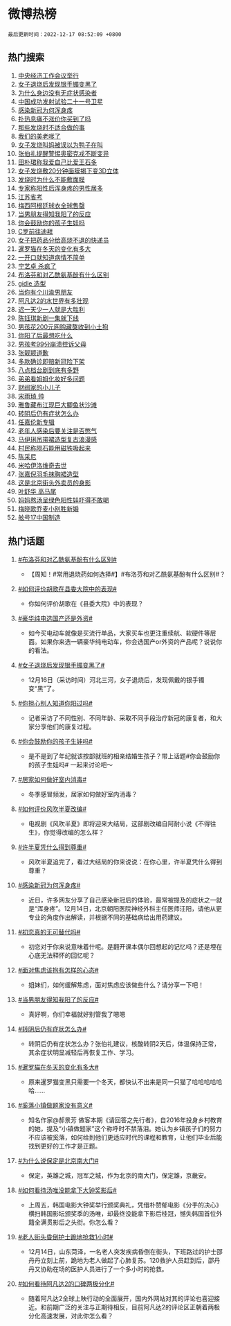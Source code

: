 # 微博热榜

`最后更新时间：2022-12-17 08:52:09 +0800`

## 热门搜索

1. [中央经济工作会议举行](https://m.weibo.cn/search?containerid=100103type%3D1%26t%3D10%26q%3D%23%E4%B8%AD%E5%A4%AE%E7%BB%8F%E6%B5%8E%E5%B7%A5%E4%BD%9C%E4%BC%9A%E8%AE%AE%E4%B8%BE%E8%A1%8C%23&stream_entry_id=51&isnewpage=1&extparam=seat%3D1%26pos%3D0%26c_type%3D51%26cate%3D10103%26dgr%3D0%26filter_type%3Drealtimehot%26display_time%3D1671238327%26pre_seqid%3D1671238327736027611207&luicode=10000011&lfid=106003type%253D25%2526t%253D3%2526disable_hot%253D1%2526filter_type%253Drealtimehot)
1. [女子退烧后发现银手镯变黑了](https://m.weibo.cn/search?containerid=100103type%3D1%26t%3D10%26q%3D%23%E5%A5%B3%E5%AD%90%E9%80%80%E7%83%A7%E5%90%8E%E5%8F%91%E7%8E%B0%E9%93%B6%E6%89%8B%E9%95%AF%E5%8F%98%E9%BB%91%E4%BA%86%23&stream_entry_id=31&isnewpage=1&extparam=seat%3D1%26filter_type%3Drealtimehot%26c_type%3D31%26band_rank%3D1%26cate%3D5001%26dgr%3D0%26lcate%3D5001%26pos%3D0%26realpos%3D1%26q%3D%2523%25E5%25A5%25B3%25E5%25AD%2590%25E9%2580%2580%25E7%2583%25A7%25E5%2590%258E%25E5%258F%2591%25E7%258E%25B0%25E9%2593%25B6%25E6%2589%258B%25E9%2595%25AF%25E5%258F%2598%25E9%25BB%2591%25E4%25BA%2586%2523%26flag%3D2%26display_time%3D1671238327%26pre_seqid%3D1671238327736027611207&luicode=10000011&lfid=106003type%253D25%2526t%253D3%2526disable_hot%253D1%2526filter_type%253Drealtimehot)
1. [为什么身边没有无症状感染者](https://m.weibo.cn/search?containerid=100103type%3D1%26t%3D10%26q%3D%23%E4%B8%BA%E4%BB%80%E4%B9%88%E8%BA%AB%E8%BE%B9%E6%B2%A1%E6%9C%89%E6%97%A0%E7%97%87%E7%8A%B6%E6%84%9F%E6%9F%93%E8%80%85%23&stream_entry_id=31&isnewpage=1&extparam=seat%3D1%26filter_type%3Drealtimehot%26c_type%3D31%26band_rank%3D2%26cate%3D5001%26dgr%3D0%26lcate%3D5001%26pos%3D1%26realpos%3D2%26q%3D%2523%25E4%25B8%25BA%25E4%25BB%2580%25E4%25B9%2588%25E8%25BA%25AB%25E8%25BE%25B9%25E6%25B2%25A1%25E6%259C%2589%25E6%2597%25A0%25E7%2597%2587%25E7%258A%25B6%25E6%2584%259F%25E6%259F%2593%25E8%2580%2585%2523%26flag%3D1%26display_time%3D1671238327%26pre_seqid%3D1671238327736027611207&luicode=10000011&lfid=106003type%253D25%2526t%253D3%2526disable_hot%253D1%2526filter_type%253Drealtimehot)
1. [中国成功发射试验二十一号卫星](https://m.weibo.cn/search?containerid=100103type%3D1%26t%3D10%26q%3D%23%E4%B8%AD%E5%9B%BD%E6%88%90%E5%8A%9F%E5%8F%91%E5%B0%84%E8%AF%95%E9%AA%8C%E4%BA%8C%E5%8D%81%E4%B8%80%E5%8F%B7%E5%8D%AB%E6%98%9F%23&stream_entry_id=31&isnewpage=1&extparam=seat%3D1%26filter_type%3Drealtimehot%26c_type%3D31%26band_rank%3D3%26cate%3D5001%26dgr%3D0%26lcate%3D5001%26pos%3D2%26realpos%3D3%26q%3D%2523%25E4%25B8%25AD%25E5%259B%25BD%25E6%2588%2590%25E5%258A%259F%25E5%258F%2591%25E5%25B0%2584%25E8%25AF%2595%25E9%25AA%258C%25E4%25BA%258C%25E5%258D%2581%25E4%25B8%2580%25E5%258F%25B7%25E5%258D%25AB%25E6%2598%259F%2523%26flag%3D0%26display_time%3D1671238327%26pre_seqid%3D1671238327736027611207&luicode=10000011&lfid=106003type%253D25%2526t%253D3%2526disable_hot%253D1%2526filter_type%253Drealtimehot)
1. [感染新冠为何浑身疼](https://m.weibo.cn/search?containerid=100103type%3D1%26t%3D10%26q%3D%23%E6%84%9F%E6%9F%93%E6%96%B0%E5%86%A0%E4%B8%BA%E4%BD%95%E6%B5%91%E8%BA%AB%E7%96%BC%23&stream_entry_id=31&isnewpage=1&extparam=seat%3D1%26filter_type%3Drealtimehot%26c_type%3D31%26band_rank%3D4%26cate%3D5001%26dgr%3D0%26lcate%3D5001%26pos%3D3%26realpos%3D4%26q%3D%2523%25E6%2584%259F%25E6%259F%2593%25E6%2596%25B0%25E5%2586%25A0%25E4%25B8%25BA%25E4%25BD%2595%25E6%25B5%2591%25E8%25BA%25AB%25E7%2596%25BC%2523%26flag%3D1%26display_time%3D1671238327%26pre_seqid%3D1671238327736027611207&luicode=10000011&lfid=106003type%253D25%2526t%253D3%2526disable_hot%253D1%2526filter_type%253Drealtimehot)
1. [扑热息痛不涨价你买到了吗](https://m.weibo.cn/search?containerid=100103type%3D1%26t%3D10%26q%3D%23%E6%89%91%E7%83%AD%E6%81%AF%E7%97%9B%E4%B8%8D%E6%B6%A8%E4%BB%B7%E4%BD%A0%E4%B9%B0%E5%88%B0%E4%BA%86%E5%90%97%23&stream_entry_id=31&isnewpage=1&extparam=seat%3D1%26filter_type%3Drealtimehot%26c_type%3D31%26band_rank%3D5%26cate%3D5001%26dgr%3D0%26lcate%3D5001%26pos%3D4%26realpos%3D5%26q%3D%2523%25E6%2589%2591%25E7%2583%25AD%25E6%2581%25AF%25E7%2597%259B%25E4%25B8%258D%25E6%25B6%25A8%25E4%25BB%25B7%25E4%25BD%25A0%25E4%25B9%25B0%25E5%2588%25B0%25E4%25BA%2586%25E5%2590%2597%2523%26flag%3D1%26display_time%3D1671238327%26pre_seqid%3D1671238327736027611207&luicode=10000011&lfid=106003type%253D25%2526t%253D3%2526disable_hot%253D1%2526filter_type%253Drealtimehot)
1. [那些发烧时不适合做的事](https://m.weibo.cn/search?containerid=100103type%3D1%26t%3D10%26q%3D%23%E9%82%A3%E4%BA%9B%E5%8F%91%E7%83%A7%E6%97%B6%E4%B8%8D%E9%80%82%E5%90%88%E5%81%9A%E7%9A%84%E4%BA%8B%23&stream_entry_id=31&isnewpage=1&extparam=seat%3D1%26filter_type%3Drealtimehot%26c_type%3D31%26band_rank%3D6%26cate%3D5001%26dgr%3D0%26lcate%3D5001%26pos%3D5%26realpos%3D6%26q%3D%2523%25E9%2582%25A3%25E4%25BA%259B%25E5%258F%2591%25E7%2583%25A7%25E6%2597%25B6%25E4%25B8%258D%25E9%2580%2582%25E5%2590%2588%25E5%2581%259A%25E7%259A%2584%25E4%25BA%258B%2523%26flag%3D0%26display_time%3D1671238327%26pre_seqid%3D1671238327736027611207&luicode=10000011&lfid=106003type%253D25%2526t%253D3%2526disable_hot%253D1%2526filter_type%253Drealtimehot)
1. [我们的美老嗲了](https://m.weibo.cn/search?containerid=100103type%3D1%26t%3D10%26q%3D%23%E6%88%91%E4%BB%AC%E7%9A%84%E7%BE%8E%E8%80%81%E5%97%B2%E4%BA%86%23&stream_entry_id=31&isnewpage=1&extparam=seat%3D1%26filter_type%3Drealtimehot%26c_type%3D31%26band_rank%3D7%26cate%3D5001%26dgr%3D0%26lcate%3D5001%26pos%3D6%26topic_ad%3D1%26q%3D%2523%25E6%2588%2591%25E4%25BB%25AC%25E7%259A%2584%25E7%25BE%258E%25E8%2580%2581%25E5%2597%25B2%25E4%25BA%2586%2523%26adid%3D175261%26display_time%3D1671238327%26pre_seqid%3D1671238327736027611207&luicode=10000011&lfid=106003type%253D25%2526t%253D3%2526disable_hot%253D1%2526filter_type%253Drealtimehot)
1. [女子发烧叫妈被误以为鸭子在叫](https://m.weibo.cn/search?containerid=100103type%3D1%26t%3D10%26q%3D%23%E5%A5%B3%E5%AD%90%E5%8F%91%E7%83%A7%E5%8F%AB%E5%A6%88%E8%A2%AB%E8%AF%AF%E4%BB%A5%E4%B8%BA%E9%B8%AD%E5%AD%90%E5%9C%A8%E5%8F%AB%23&stream_entry_id=31&isnewpage=1&extparam=seat%3D1%26filter_type%3Drealtimehot%26c_type%3D31%26band_rank%3D7%26cate%3D5001%26dgr%3D0%26lcate%3D5001%26pos%3D7%26realpos%3D7%26q%3D%2523%25E5%25A5%25B3%25E5%25AD%2590%25E5%258F%2591%25E7%2583%25A7%25E5%258F%25AB%25E5%25A6%2588%25E8%25A2%25AB%25E8%25AF%25AF%25E4%25BB%25A5%25E4%25B8%25BA%25E9%25B8%25AD%25E5%25AD%2590%25E5%259C%25A8%25E5%258F%25AB%2523%26flag%3D0%26display_time%3D1671238327%26pre_seqid%3D1671238327736027611207&luicode=10000011&lfid=106003type%253D25%2526t%253D3%2526disable_hot%253D1%2526filter_type%253Drealtimehot)
1. [张伯礼提醒警惕奥密克戎不断变异](https://m.weibo.cn/search?containerid=100103type%3D1%26t%3D10%26q%3D%23%E5%BC%A0%E4%BC%AF%E7%A4%BC%E6%8F%90%E9%86%92%E8%AD%A6%E6%83%95%E5%A5%A5%E5%AF%86%E5%85%8B%E6%88%8E%E4%B8%8D%E6%96%AD%E5%8F%98%E5%BC%82%23&stream_entry_id=31&isnewpage=1&extparam=seat%3D1%26filter_type%3Drealtimehot%26c_type%3D31%26band_rank%3D8%26cate%3D5001%26dgr%3D0%26lcate%3D5001%26pos%3D8%26realpos%3D8%26q%3D%2523%25E5%25BC%25A0%25E4%25BC%25AF%25E7%25A4%25BC%25E6%258F%2590%25E9%2586%2592%25E8%25AD%25A6%25E6%2583%2595%25E5%25A5%25A5%25E5%25AF%2586%25E5%2585%258B%25E6%2588%258E%25E4%25B8%258D%25E6%2596%25AD%25E5%258F%2598%25E5%25BC%2582%2523%26flag%3D0%26display_time%3D1671238327%26pre_seqid%3D1671238327736027611207&luicode=10000011&lfid=106003type%253D25%2526t%253D3%2526disable_hot%253D1%2526filter_type%253Drealtimehot)
1. [田朴珺称我爱自己比爱王石多](https://m.weibo.cn/search?containerid=100103type%3D1%26t%3D10%26q%3D%23%E7%94%B0%E6%9C%B4%E7%8F%BA%E7%A7%B0%E6%88%91%E7%88%B1%E8%87%AA%E5%B7%B1%E6%AF%94%E7%88%B1%E7%8E%8B%E7%9F%B3%E5%A4%9A%23&stream_entry_id=31&isnewpage=1&extparam=seat%3D1%26filter_type%3Drealtimehot%26c_type%3D31%26band_rank%3D9%26cate%3D5001%26dgr%3D0%26lcate%3D5001%26pos%3D9%26realpos%3D9%26q%3D%2523%25E7%2594%25B0%25E6%259C%25B4%25E7%258F%25BA%25E7%25A7%25B0%25E6%2588%2591%25E7%2588%25B1%25E8%2587%25AA%25E5%25B7%25B1%25E6%25AF%2594%25E7%2588%25B1%25E7%258E%258B%25E7%259F%25B3%25E5%25A4%259A%2523%26flag%3D1%26display_time%3D1671238327%26pre_seqid%3D1671238327736027611207&luicode=10000011&lfid=106003type%253D25%2526t%253D3%2526disable_hot%253D1%2526filter_type%253Drealtimehot)
1. [女子发烧敷20分钟面膜揭下变3D立体](https://m.weibo.cn/search?containerid=100103type%3D1%26t%3D10%26q%3D%23%E5%A5%B3%E5%AD%90%E5%8F%91%E7%83%A7%E6%95%B720%E5%88%86%E9%92%9F%E9%9D%A2%E8%86%9C%E6%8F%AD%E4%B8%8B%E5%8F%983D%E7%AB%8B%E4%BD%93%23&stream_entry_id=31&isnewpage=1&extparam=seat%3D1%26filter_type%3Drealtimehot%26c_type%3D31%26band_rank%3D10%26cate%3D5001%26dgr%3D0%26lcate%3D5001%26pos%3D10%26realpos%3D10%26q%3D%2523%25E5%25A5%25B3%25E5%25AD%2590%25E5%258F%2591%25E7%2583%25A7%25E6%2595%25B720%25E5%2588%2586%25E9%2592%259F%25E9%259D%25A2%25E8%2586%259C%25E6%258F%25AD%25E4%25B8%258B%25E5%258F%25983D%25E7%25AB%258B%25E4%25BD%2593%2523%26flag%3D2%26display_time%3D1671238327%26pre_seqid%3D1671238327736027611207&luicode=10000011&lfid=106003type%253D25%2526t%253D3%2526disable_hot%253D1%2526filter_type%253Drealtimehot)
1. [发烧时为什么不能敷面膜](https://m.weibo.cn/search?containerid=100103type%3D1%26t%3D10%26q%3D%23%E5%8F%91%E7%83%A7%E6%97%B6%E4%B8%BA%E4%BB%80%E4%B9%88%E4%B8%8D%E8%83%BD%E6%95%B7%E9%9D%A2%E8%86%9C%23&stream_entry_id=31&isnewpage=1&extparam=seat%3D1%26filter_type%3Drealtimehot%26c_type%3D31%26band_rank%3D11%26cate%3D5001%26dgr%3D0%26lcate%3D5001%26pos%3D11%26realpos%3D11%26q%3D%2523%25E5%258F%2591%25E7%2583%25A7%25E6%2597%25B6%25E4%25B8%25BA%25E4%25BB%2580%25E4%25B9%2588%25E4%25B8%258D%25E8%2583%25BD%25E6%2595%25B7%25E9%259D%25A2%25E8%2586%259C%2523%26flag%3D1%26display_time%3D1671238327%26pre_seqid%3D1671238327736027611207&luicode=10000011&lfid=106003type%253D25%2526t%253D3%2526disable_hot%253D1%2526filter_type%253Drealtimehot)
1. [专家称阳性后浑身疼的男性居多](https://m.weibo.cn/search?containerid=100103type%3D1%26t%3D10%26q%3D%23%E4%B8%93%E5%AE%B6%E7%A7%B0%E9%98%B3%E6%80%A7%E5%90%8E%E6%B5%91%E8%BA%AB%E7%96%BC%E7%9A%84%E7%94%B7%E6%80%A7%E5%B1%85%E5%A4%9A%23&stream_entry_id=31&isnewpage=1&extparam=seat%3D1%26filter_type%3Drealtimehot%26c_type%3D31%26band_rank%3D12%26cate%3D5001%26dgr%3D0%26lcate%3D5001%26pos%3D12%26realpos%3D12%26q%3D%2523%25E4%25B8%2593%25E5%25AE%25B6%25E7%25A7%25B0%25E9%2598%25B3%25E6%2580%25A7%25E5%2590%258E%25E6%25B5%2591%25E8%25BA%25AB%25E7%2596%25BC%25E7%259A%2584%25E7%2594%25B7%25E6%2580%25A7%25E5%25B1%2585%25E5%25A4%259A%2523%26flag%3D0%26display_time%3D1671238327%26pre_seqid%3D1671238327736027611207&luicode=10000011&lfid=106003type%253D25%2526t%253D3%2526disable_hot%253D1%2526filter_type%253Drealtimehot)
1. [江苏省考](https://m.weibo.cn/search?containerid=100103type%3D1%26t%3D10%26q%3D%E6%B1%9F%E8%8B%8F%E7%9C%81%E8%80%83&stream_entry_id=31&isnewpage=1&extparam=seat%3D1%26filter_type%3Drealtimehot%26c_type%3D31%26band_rank%3D13%26cate%3D5001%26dgr%3D0%26lcate%3D5001%26pos%3D13%26realpos%3D13%26q%3D%25E6%25B1%259F%25E8%258B%258F%25E7%259C%2581%25E8%2580%2583%26flag%3D1%26display_time%3D1671238327%26pre_seqid%3D1671238327736027611207&luicode=10000011&lfid=106003type%253D25%2526t%253D3%2526disable_hot%253D1%2526filter_type%253Drealtimehot)
1. [梅西阿根廷球衣全球售罄](https://m.weibo.cn/search?containerid=100103type%3D1%26t%3D10%26q%3D%23%E6%A2%85%E8%A5%BF%E9%98%BF%E6%A0%B9%E5%BB%B7%E7%90%83%E8%A1%A3%E5%85%A8%E7%90%83%E5%94%AE%E7%BD%84%23&stream_entry_id=31&isnewpage=1&extparam=seat%3D1%26filter_type%3Drealtimehot%26c_type%3D31%26band_rank%3D14%26cate%3D5001%26dgr%3D0%26lcate%3D5001%26pos%3D14%26realpos%3D14%26q%3D%2523%25E6%25A2%2585%25E8%25A5%25BF%25E9%2598%25BF%25E6%25A0%25B9%25E5%25BB%25B7%25E7%2590%2583%25E8%25A1%25A3%25E5%2585%25A8%25E7%2590%2583%25E5%2594%25AE%25E7%25BD%2584%2523%26flag%3D0%26display_time%3D1671238327%26pre_seqid%3D1671238327736027611207&luicode=10000011&lfid=106003type%253D25%2526t%253D3%2526disable_hot%253D1%2526filter_type%253Drealtimehot)
1. [当男朋友得知我阳了的反应](https://m.weibo.cn/search?containerid=100103type%3D1%26t%3D10%26q%3D%23%E5%BD%93%E7%94%B7%E6%9C%8B%E5%8F%8B%E5%BE%97%E7%9F%A5%E6%88%91%E9%98%B3%E4%BA%86%E7%9A%84%E5%8F%8D%E5%BA%94%23&stream_entry_id=31&isnewpage=1&extparam=seat%3D1%26filter_type%3Drealtimehot%26c_type%3D31%26band_rank%3D15%26cate%3D5001%26dgr%3D0%26lcate%3D5001%26pos%3D15%26realpos%3D15%26q%3D%2523%25E5%25BD%2593%25E7%2594%25B7%25E6%259C%258B%25E5%258F%258B%25E5%25BE%2597%25E7%259F%25A5%25E6%2588%2591%25E9%2598%25B3%25E4%25BA%2586%25E7%259A%2584%25E5%258F%258D%25E5%25BA%2594%2523%26flag%3D0%26display_time%3D1671238327%26pre_seqid%3D1671238327736027611207&luicode=10000011&lfid=106003type%253D25%2526t%253D3%2526disable_hot%253D1%2526filter_type%253Drealtimehot)
1. [你会鼓励你的孩子生娃吗](https://m.weibo.cn/search?containerid=100103type%3D1%26t%3D10%26q%3D%23%E4%BD%A0%E4%BC%9A%E9%BC%93%E5%8A%B1%E4%BD%A0%E7%9A%84%E5%AD%A9%E5%AD%90%E7%94%9F%E5%A8%83%E5%90%97%23&stream_entry_id=31&isnewpage=1&extparam=seat%3D1%26filter_type%3Drealtimehot%26c_type%3D31%26band_rank%3D16%26cate%3D5001%26dgr%3D0%26lcate%3D5001%26pos%3D16%26realpos%3D16%26q%3D%2523%25E4%25BD%25A0%25E4%25BC%259A%25E9%25BC%2593%25E5%258A%25B1%25E4%25BD%25A0%25E7%259A%2584%25E5%25AD%25A9%25E5%25AD%2590%25E7%2594%259F%25E5%25A8%2583%25E5%2590%2597%2523%26flag%3D0%26display_time%3D1671238327%26pre_seqid%3D1671238327736027611207&luicode=10000011&lfid=106003type%253D25%2526t%253D3%2526disable_hot%253D1%2526filter_type%253Drealtimehot)
1. [C罗前往迪拜](https://m.weibo.cn/search?containerid=100103type%3D1%26t%3D10%26q%3D%23C%E7%BD%97%E5%89%8D%E5%BE%80%E8%BF%AA%E6%8B%9C%23&stream_entry_id=31&isnewpage=1&extparam=seat%3D1%26filter_type%3Drealtimehot%26c_type%3D31%26band_rank%3D17%26cate%3D5001%26dgr%3D0%26lcate%3D5001%26pos%3D17%26realpos%3D17%26q%3D%2523C%25E7%25BD%2597%25E5%2589%258D%25E5%25BE%2580%25E8%25BF%25AA%25E6%258B%259C%2523%26flag%3D0%26display_time%3D1671238327%26pre_seqid%3D1671238327736027611207&luicode=10000011&lfid=106003type%253D25%2526t%253D3%2526disable_hot%253D1%2526filter_type%253Drealtimehot)
1. [女子把药品分给高烧不退的快递员](https://m.weibo.cn/search?containerid=100103type%3D1%26t%3D10%26q%3D%23%E5%A5%B3%E5%AD%90%E6%8A%8A%E8%8D%AF%E5%93%81%E5%88%86%E7%BB%99%E9%AB%98%E7%83%A7%E4%B8%8D%E9%80%80%E7%9A%84%E5%BF%AB%E9%80%92%E5%91%98%23&stream_entry_id=31&isnewpage=1&extparam=seat%3D1%26filter_type%3Drealtimehot%26c_type%3D31%26band_rank%3D18%26cate%3D5001%26dgr%3D0%26lcate%3D5001%26pos%3D18%26realpos%3D18%26q%3D%2523%25E5%25A5%25B3%25E5%25AD%2590%25E6%258A%258A%25E8%258D%25AF%25E5%2593%2581%25E5%2588%2586%25E7%25BB%2599%25E9%25AB%2598%25E7%2583%25A7%25E4%25B8%258D%25E9%2580%2580%25E7%259A%2584%25E5%25BF%25AB%25E9%2580%2592%25E5%2591%2598%2523%26flag%3D1%26display_time%3D1671238327%26pre_seqid%3D1671238327736027611207&luicode=10000011&lfid=106003type%253D25%2526t%253D3%2526disable_hot%253D1%2526filter_type%253Drealtimehot)
1. [暹罗猫在冬天的变化有多大](https://m.weibo.cn/search?containerid=100103type%3D1%26t%3D10%26q%3D%23%E6%9A%B9%E7%BD%97%E7%8C%AB%E5%9C%A8%E5%86%AC%E5%A4%A9%E7%9A%84%E5%8F%98%E5%8C%96%E6%9C%89%E5%A4%9A%E5%A4%A7%23&stream_entry_id=31&isnewpage=1&extparam=seat%3D1%26filter_type%3Drealtimehot%26c_type%3D31%26band_rank%3D19%26cate%3D5001%26dgr%3D0%26lcate%3D5001%26pos%3D19%26realpos%3D19%26q%3D%2523%25E6%259A%25B9%25E7%25BD%2597%25E7%258C%25AB%25E5%259C%25A8%25E5%2586%25AC%25E5%25A4%25A9%25E7%259A%2584%25E5%258F%2598%25E5%258C%2596%25E6%259C%2589%25E5%25A4%259A%25E5%25A4%25A7%2523%26flag%3D1%26display_time%3D1671238327%26pre_seqid%3D1671238327736027611207&luicode=10000011&lfid=106003type%253D25%2526t%253D3%2526disable_hot%253D1%2526filter_type%253Drealtimehot)
1. [一开口就知道病情不简单](https://m.weibo.cn/search?containerid=100103type%3D1%26t%3D10%26q%3D%23%E4%B8%80%E5%BC%80%E5%8F%A3%E5%B0%B1%E7%9F%A5%E9%81%93%E7%97%85%E6%83%85%E4%B8%8D%E7%AE%80%E5%8D%95%23&stream_entry_id=31&isnewpage=1&extparam=seat%3D1%26filter_type%3Drealtimehot%26c_type%3D31%26band_rank%3D20%26cate%3D5001%26dgr%3D0%26lcate%3D5001%26pos%3D20%26realpos%3D20%26q%3D%2523%25E4%25B8%2580%25E5%25BC%2580%25E5%258F%25A3%25E5%25B0%25B1%25E7%259F%25A5%25E9%2581%2593%25E7%2597%2585%25E6%2583%2585%25E4%25B8%258D%25E7%25AE%2580%25E5%258D%2595%2523%26flag%3D1%26display_time%3D1671238327%26pre_seqid%3D1671238327736027611207&luicode=10000011&lfid=106003type%253D25%2526t%253D3%2526disable_hot%253D1%2526filter_type%253Drealtimehot)
1. [宁艺卓 杀疯了](https://m.weibo.cn/search?containerid=100103type%3D1%26t%3D10%26q%3D%E5%AE%81%E8%89%BA%E5%8D%93+%E6%9D%80%E7%96%AF%E4%BA%86&stream_entry_id=31&isnewpage=1&extparam=seat%3D1%26filter_type%3Drealtimehot%26c_type%3D31%26band_rank%3D21%26cate%3D5001%26dgr%3D0%26lcate%3D5001%26pos%3D21%26realpos%3D21%26q%3D%25E5%25AE%2581%25E8%2589%25BA%25E5%258D%2593%2520%25E6%259D%2580%25E7%2596%25AF%25E4%25BA%2586%26flag%3D0%26display_time%3D1671238327%26pre_seqid%3D1671238327736027611207&luicode=10000011&lfid=106003type%253D25%2526t%253D3%2526disable_hot%253D1%2526filter_type%253Drealtimehot)
1. [布洛芬和对乙酰氨基酚有什么区别](https://m.weibo.cn/search?containerid=100103type%3D1%26t%3D10%26q%3D%23%E5%B8%83%E6%B4%9B%E8%8A%AC%E5%92%8C%E5%AF%B9%E4%B9%99%E9%85%B0%E6%B0%A8%E5%9F%BA%E9%85%9A%E6%9C%89%E4%BB%80%E4%B9%88%E5%8C%BA%E5%88%AB%23&stream_entry_id=31&isnewpage=1&extparam=seat%3D1%26filter_type%3Drealtimehot%26c_type%3D31%26band_rank%3D22%26cate%3D5001%26dgr%3D0%26lcate%3D5001%26pos%3D22%26realpos%3D22%26q%3D%2523%25E5%25B8%2583%25E6%25B4%259B%25E8%258A%25AC%25E5%2592%258C%25E5%25AF%25B9%25E4%25B9%2599%25E9%2585%25B0%25E6%25B0%25A8%25E5%259F%25BA%25E9%2585%259A%25E6%259C%2589%25E4%25BB%2580%25E4%25B9%2588%25E5%258C%25BA%25E5%2588%25AB%2523%26flag%3D0%26display_time%3D1671238327%26pre_seqid%3D1671238327736027611207&luicode=10000011&lfid=106003type%253D25%2526t%253D3%2526disable_hot%253D1%2526filter_type%253Drealtimehot)
1. [gidle 造型](https://m.weibo.cn/search?containerid=100103type%3D1%26t%3D10%26q%3Dgidle+%E9%80%A0%E5%9E%8B&stream_entry_id=31&isnewpage=1&extparam=seat%3D1%26filter_type%3Drealtimehot%26c_type%3D31%26band_rank%3D23%26cate%3D5001%26dgr%3D0%26lcate%3D5001%26pos%3D23%26realpos%3D23%26q%3Dgidle%2520%25E9%2580%25A0%25E5%259E%258B%26flag%3D0%26display_time%3D1671238327%26pre_seqid%3D1671238327736027611207&luicode=10000011&lfid=106003type%253D25%2526t%253D3%2526disable_hot%253D1%2526filter_type%253Drealtimehot)
1. [当你有个川渝男朋友](https://m.weibo.cn/search?containerid=100103type%3D1%26t%3D10%26q%3D%23%E5%BD%93%E4%BD%A0%E6%9C%89%E4%B8%AA%E5%B7%9D%E6%B8%9D%E7%94%B7%E6%9C%8B%E5%8F%8B%23&stream_entry_id=31&isnewpage=1&extparam=seat%3D1%26filter_type%3Drealtimehot%26c_type%3D31%26band_rank%3D24%26cate%3D5001%26dgr%3D0%26lcate%3D5001%26pos%3D24%26realpos%3D24%26q%3D%2523%25E5%25BD%2593%25E4%25BD%25A0%25E6%259C%2589%25E4%25B8%25AA%25E5%25B7%259D%25E6%25B8%259D%25E7%2594%25B7%25E6%259C%258B%25E5%258F%258B%2523%26flag%3D1%26display_time%3D1671238327%26pre_seqid%3D1671238327736027611207&luicode=10000011&lfid=106003type%253D25%2526t%253D3%2526disable_hot%253D1%2526filter_type%253Drealtimehot)
1. [阿凡达2的水世界有多壮观](https://m.weibo.cn/search?containerid=100103type%3D1%26t%3D10%26q%3D%23%E9%98%BF%E5%87%A1%E8%BE%BE2%E7%9A%84%E6%B0%B4%E4%B8%96%E7%95%8C%E6%9C%89%E5%A4%9A%E5%A3%AE%E8%A7%82%23&stream_entry_id=31&isnewpage=1&extparam=seat%3D1%26filter_type%3Drealtimehot%26c_type%3D31%26band_rank%3D25%26cate%3D5001%26dgr%3D0%26lcate%3D5001%26pos%3D25%26realpos%3D25%26q%3D%2523%25E9%2598%25BF%25E5%2587%25A1%25E8%25BE%25BE2%25E7%259A%2584%25E6%25B0%25B4%25E4%25B8%2596%25E7%2595%258C%25E6%259C%2589%25E5%25A4%259A%25E5%25A3%25AE%25E8%25A7%2582%2523%26flag%3D0%26display_time%3D1671238327%26pre_seqid%3D1671238327736027611207&luicode=10000011&lfid=106003type%253D25%2526t%253D3%2526disable_hot%253D1%2526filter_type%253Drealtimehot)
1. [迟一天少一人就是大胜利](https://m.weibo.cn/search?containerid=100103type%3D1%26t%3D10%26q%3D%23%E8%BF%9F%E4%B8%80%E5%A4%A9%E5%B0%91%E4%B8%80%E4%BA%BA%E5%B0%B1%E6%98%AF%E5%A4%A7%E8%83%9C%E5%88%A9%23&stream_entry_id=31&isnewpage=1&extparam=seat%3D1%26filter_type%3Drealtimehot%26c_type%3D31%26band_rank%3D26%26cate%3D5001%26dgr%3D0%26lcate%3D5001%26pos%3D26%26realpos%3D26%26q%3D%2523%25E8%25BF%259F%25E4%25B8%2580%25E5%25A4%25A9%25E5%25B0%2591%25E4%25B8%2580%25E4%25BA%25BA%25E5%25B0%25B1%25E6%2598%25AF%25E5%25A4%25A7%25E8%2583%259C%25E5%2588%25A9%2523%26flag%3D0%26display_time%3D1671238327%26pre_seqid%3D1671238327736027611207&luicode=10000011&lfid=106003type%253D25%2526t%253D3%2526disable_hot%253D1%2526filter_type%253Drealtimehot)
1. [陈钰琪新剧一集就下线](https://m.weibo.cn/search?containerid=100103type%3D1%26t%3D10%26q%3D%23%E9%99%88%E9%92%B0%E7%90%AA%E6%96%B0%E5%89%A7%E4%B8%80%E9%9B%86%E5%B0%B1%E4%B8%8B%E7%BA%BF%23&stream_entry_id=31&isnewpage=1&extparam=seat%3D1%26filter_type%3Drealtimehot%26c_type%3D31%26band_rank%3D27%26cate%3D5001%26dgr%3D0%26lcate%3D5001%26pos%3D27%26realpos%3D27%26q%3D%2523%25E9%2599%2588%25E9%2592%25B0%25E7%2590%25AA%25E6%2596%25B0%25E5%2589%25A7%25E4%25B8%2580%25E9%259B%2586%25E5%25B0%25B1%25E4%25B8%258B%25E7%25BA%25BF%2523%26flag%3D0%26display_time%3D1671238327%26pre_seqid%3D1671238327736027611207&luicode=10000011&lfid=106003type%253D25%2526t%253D3%2526disable_hot%253D1%2526filter_type%253Drealtimehot)
1. [男孩花200元网购藏獒收到小土狗](https://m.weibo.cn/search?containerid=100103type%3D1%26t%3D10%26q%3D%23%E7%94%B7%E5%AD%A9%E8%8A%B1200%E5%85%83%E7%BD%91%E8%B4%AD%E8%97%8F%E7%8D%92%E6%94%B6%E5%88%B0%E5%B0%8F%E5%9C%9F%E7%8B%97%23&stream_entry_id=31&isnewpage=1&extparam=seat%3D1%26filter_type%3Drealtimehot%26c_type%3D31%26band_rank%3D28%26cate%3D5001%26dgr%3D0%26lcate%3D5001%26pos%3D28%26realpos%3D28%26q%3D%2523%25E7%2594%25B7%25E5%25AD%25A9%25E8%258A%25B1200%25E5%2585%2583%25E7%25BD%2591%25E8%25B4%25AD%25E8%2597%258F%25E7%258D%2592%25E6%2594%25B6%25E5%2588%25B0%25E5%25B0%258F%25E5%259C%259F%25E7%258B%2597%2523%26flag%3D0%26display_time%3D1671238327%26pre_seqid%3D1671238327736027611207&luicode=10000011&lfid=106003type%253D25%2526t%253D3%2526disable_hot%253D1%2526filter_type%253Drealtimehot)
1. [你阳了后最想吃什么](https://m.weibo.cn/search?containerid=100103type%3D1%26t%3D10%26q%3D%23%E4%BD%A0%E9%98%B3%E4%BA%86%E5%90%8E%E6%9C%80%E6%83%B3%E5%90%83%E4%BB%80%E4%B9%88%23&stream_entry_id=31&isnewpage=1&extparam=seat%3D1%26filter_type%3Drealtimehot%26c_type%3D31%26band_rank%3D29%26cate%3D5001%26dgr%3D0%26lcate%3D5001%26pos%3D29%26realpos%3D29%26q%3D%2523%25E4%25BD%25A0%25E9%2598%25B3%25E4%25BA%2586%25E5%2590%258E%25E6%259C%2580%25E6%2583%25B3%25E5%2590%2583%25E4%25BB%2580%25E4%25B9%2588%2523%26flag%3D1%26display_time%3D1671238327%26pre_seqid%3D1671238327736027611207&luicode=10000011&lfid=106003type%253D25%2526t%253D3%2526disable_hot%253D1%2526filter_type%253Drealtimehot)
1. [男孩考99分崩溃控诉父母](https://m.weibo.cn/search?containerid=100103type%3D1%26t%3D10%26q%3D%23%E7%94%B7%E5%AD%A9%E8%80%8399%E5%88%86%E5%B4%A9%E6%BA%83%E6%8E%A7%E8%AF%89%E7%88%B6%E6%AF%8D%23&stream_entry_id=31&isnewpage=1&extparam=seat%3D1%26filter_type%3Drealtimehot%26c_type%3D31%26band_rank%3D30%26cate%3D5001%26dgr%3D0%26lcate%3D5001%26pos%3D30%26realpos%3D30%26q%3D%2523%25E7%2594%25B7%25E5%25AD%25A9%25E8%2580%258399%25E5%2588%2586%25E5%25B4%25A9%25E6%25BA%2583%25E6%258E%25A7%25E8%25AF%2589%25E7%2588%25B6%25E6%25AF%258D%2523%26flag%3D0%26display_time%3D1671238327%26pre_seqid%3D1671238327736027611207&luicode=10000011&lfid=106003type%253D25%2526t%253D3%2526disable_hot%253D1%2526filter_type%253Drealtimehot)
1. [张靓颖道歉](https://m.weibo.cn/search?containerid=100103type%3D1%26t%3D10%26q%3D%23%E5%BC%A0%E9%9D%93%E9%A2%96%E9%81%93%E6%AD%89%23&stream_entry_id=31&isnewpage=1&extparam=seat%3D1%26filter_type%3Drealtimehot%26c_type%3D31%26band_rank%3D31%26cate%3D5001%26dgr%3D0%26lcate%3D5001%26pos%3D31%26realpos%3D31%26q%3D%2523%25E5%25BC%25A0%25E9%259D%2593%25E9%25A2%2596%25E9%2581%2593%25E6%25AD%2589%2523%26flag%3D0%26display_time%3D1671238327%26pre_seqid%3D1671238327736027611207&luicode=10000011&lfid=106003type%253D25%2526t%253D3%2526disable_hot%253D1%2526filter_type%253Drealtimehot)
1. [多款确诊即赔新冠险下架](https://m.weibo.cn/search?containerid=100103type%3D1%26t%3D10%26q%3D%23%E5%A4%9A%E6%AC%BE%E7%A1%AE%E8%AF%8A%E5%8D%B3%E8%B5%94%E6%96%B0%E5%86%A0%E9%99%A9%E4%B8%8B%E6%9E%B6%23&stream_entry_id=31&isnewpage=1&extparam=seat%3D1%26filter_type%3Drealtimehot%26c_type%3D31%26band_rank%3D32%26cate%3D5001%26dgr%3D0%26lcate%3D5001%26pos%3D32%26realpos%3D32%26q%3D%2523%25E5%25A4%259A%25E6%25AC%25BE%25E7%25A1%25AE%25E8%25AF%258A%25E5%258D%25B3%25E8%25B5%2594%25E6%2596%25B0%25E5%2586%25A0%25E9%2599%25A9%25E4%25B8%258B%25E6%259E%25B6%2523%26flag%3D0%26display_time%3D1671238327%26pre_seqid%3D1671238327736027611207&luicode=10000011&lfid=106003type%253D25%2526t%253D3%2526disable_hot%253D1%2526filter_type%253Drealtimehot)
1. [八点档台剧到底有多野](https://m.weibo.cn/search?containerid=100103type%3D1%26t%3D10%26q%3D%23%E5%85%AB%E7%82%B9%E6%A1%A3%E5%8F%B0%E5%89%A7%E5%88%B0%E5%BA%95%E6%9C%89%E5%A4%9A%E9%87%8E%23&stream_entry_id=31&isnewpage=1&extparam=seat%3D1%26filter_type%3Drealtimehot%26c_type%3D31%26band_rank%3D33%26cate%3D5001%26dgr%3D0%26lcate%3D5001%26pos%3D33%26realpos%3D33%26q%3D%2523%25E5%2585%25AB%25E7%2582%25B9%25E6%25A1%25A3%25E5%258F%25B0%25E5%2589%25A7%25E5%2588%25B0%25E5%25BA%2595%25E6%259C%2589%25E5%25A4%259A%25E9%2587%258E%2523%26flag%3D1%26display_time%3D1671238327%26pre_seqid%3D1671238327736027611207&luicode=10000011&lfid=106003type%253D25%2526t%253D3%2526disable_hot%253D1%2526filter_type%253Drealtimehot)
1. [弟弟看姐姐化妆好多问题](https://m.weibo.cn/search?containerid=100103type%3D1%26t%3D10%26q%3D%23%E5%BC%9F%E5%BC%9F%E7%9C%8B%E5%A7%90%E5%A7%90%E5%8C%96%E5%A6%86%E5%A5%BD%E5%A4%9A%E9%97%AE%E9%A2%98%23&stream_entry_id=31&isnewpage=1&extparam=seat%3D1%26filter_type%3Drealtimehot%26c_type%3D31%26band_rank%3D34%26cate%3D5001%26dgr%3D0%26lcate%3D5001%26pos%3D34%26realpos%3D34%26q%3D%2523%25E5%25BC%259F%25E5%25BC%259F%25E7%259C%258B%25E5%25A7%2590%25E5%25A7%2590%25E5%258C%2596%25E5%25A6%2586%25E5%25A5%25BD%25E5%25A4%259A%25E9%2597%25AE%25E9%25A2%2598%2523%26flag%3D1%26display_time%3D1671238327%26pre_seqid%3D1671238327736027611207&luicode=10000011&lfid=106003type%253D25%2526t%253D3%2526disable_hot%253D1%2526filter_type%253Drealtimehot)
1. [财阀家的小儿子](https://m.weibo.cn/search?containerid=100103type%3D1%26t%3D10%26q%3D%23%E8%B4%A2%E9%98%80%E5%AE%B6%E7%9A%84%E5%B0%8F%E5%84%BF%E5%AD%90%23&stream_entry_id=31&isnewpage=1&extparam=seat%3D1%26filter_type%3Drealtimehot%26c_type%3D31%26band_rank%3D35%26cate%3D5001%26dgr%3D0%26lcate%3D5001%26pos%3D35%26realpos%3D35%26q%3D%2523%25E8%25B4%25A2%25E9%2598%2580%25E5%25AE%25B6%25E7%259A%2584%25E5%25B0%258F%25E5%2584%25BF%25E5%25AD%2590%2523%26flag%3D0%26display_time%3D1671238327%26pre_seqid%3D1671238327736027611207&luicode=10000011&lfid=106003type%253D25%2526t%253D3%2526disable_hot%253D1%2526filter_type%253Drealtimehot)
1. [宋雨琦 帅](https://m.weibo.cn/search?containerid=100103type%3D1%26t%3D10%26q%3D%E5%AE%8B%E9%9B%A8%E7%90%A6+%E5%B8%85&stream_entry_id=31&isnewpage=1&extparam=seat%3D1%26filter_type%3Drealtimehot%26c_type%3D31%26band_rank%3D36%26cate%3D5001%26dgr%3D0%26lcate%3D5001%26pos%3D36%26realpos%3D36%26q%3D%25E5%25AE%258B%25E9%259B%25A8%25E7%2590%25A6%2520%25E5%25B8%2585%26flag%3D0%26display_time%3D1671238327%26pre_seqid%3D1671238327736027611207&luicode=10000011&lfid=106003type%253D25%2526t%253D3%2526disable_hot%253D1%2526filter_type%253Drealtimehot)
1. [雅鲁藏布江现巨大鲫鱼状沙滩](https://m.weibo.cn/search?containerid=100103type%3D1%26t%3D10%26q%3D%23%E9%9B%85%E9%B2%81%E8%97%8F%E5%B8%83%E6%B1%9F%E7%8E%B0%E5%B7%A8%E5%A4%A7%E9%B2%AB%E9%B1%BC%E7%8A%B6%E6%B2%99%E6%BB%A9%23&stream_entry_id=31&isnewpage=1&extparam=seat%3D1%26filter_type%3Drealtimehot%26c_type%3D31%26band_rank%3D37%26cate%3D5001%26dgr%3D0%26lcate%3D5001%26pos%3D37%26realpos%3D37%26q%3D%2523%25E9%259B%2585%25E9%25B2%2581%25E8%2597%258F%25E5%25B8%2583%25E6%25B1%259F%25E7%258E%25B0%25E5%25B7%25A8%25E5%25A4%25A7%25E9%25B2%25AB%25E9%25B1%25BC%25E7%258A%25B6%25E6%25B2%2599%25E6%25BB%25A9%2523%26flag%3D0%26display_time%3D1671238327%26pre_seqid%3D1671238327736027611207&luicode=10000011&lfid=106003type%253D25%2526t%253D3%2526disable_hot%253D1%2526filter_type%253Drealtimehot)
1. [转阴后仍有症状怎么办](https://m.weibo.cn/search?containerid=100103type%3D1%26t%3D10%26q%3D%23%E8%BD%AC%E9%98%B4%E5%90%8E%E4%BB%8D%E6%9C%89%E7%97%87%E7%8A%B6%E6%80%8E%E4%B9%88%E5%8A%9E%23&stream_entry_id=31&isnewpage=1&extparam=seat%3D1%26filter_type%3Drealtimehot%26c_type%3D31%26band_rank%3D38%26cate%3D5001%26dgr%3D0%26lcate%3D5001%26pos%3D38%26realpos%3D38%26q%3D%2523%25E8%25BD%25AC%25E9%2598%25B4%25E5%2590%258E%25E4%25BB%258D%25E6%259C%2589%25E7%2597%2587%25E7%258A%25B6%25E6%2580%258E%25E4%25B9%2588%25E5%258A%259E%2523%26flag%3D0%26display_time%3D1671238327%26pre_seqid%3D1671238327736027611207&luicode=10000011&lfid=106003type%253D25%2526t%253D3%2526disable_hot%253D1%2526filter_type%253Drealtimehot)
1. [任嘉伦新专辑](https://m.weibo.cn/search?containerid=100103type%3D1%26t%3D10%26q%3D%23%E4%BB%BB%E5%98%89%E4%BC%A6%E6%96%B0%E4%B8%93%E8%BE%91%23&stream_entry_id=31&isnewpage=1&extparam=seat%3D1%26filter_type%3Drealtimehot%26c_type%3D31%26band_rank%3D39%26cate%3D5001%26dgr%3D0%26lcate%3D5001%26pos%3D39%26realpos%3D39%26q%3D%2523%25E4%25BB%25BB%25E5%2598%2589%25E4%25BC%25A6%25E6%2596%25B0%25E4%25B8%2593%25E8%25BE%2591%2523%26flag%3D1%26display_time%3D1671238327%26pre_seqid%3D1671238327736027611207&luicode=10000011&lfid=106003type%253D25%2526t%253D3%2526disable_hot%253D1%2526filter_type%253Drealtimehot)
1. [老年人感染后要关注是否憋气](https://m.weibo.cn/search?containerid=100103type%3D1%26t%3D10%26q%3D%23%E8%80%81%E5%B9%B4%E4%BA%BA%E6%84%9F%E6%9F%93%E5%90%8E%E8%A6%81%E5%85%B3%E6%B3%A8%E6%98%AF%E5%90%A6%E6%86%8B%E6%B0%94%23&stream_entry_id=31&isnewpage=1&extparam=seat%3D1%26filter_type%3Drealtimehot%26c_type%3D31%26band_rank%3D40%26cate%3D5001%26dgr%3D0%26lcate%3D5001%26pos%3D40%26realpos%3D40%26q%3D%2523%25E8%2580%2581%25E5%25B9%25B4%25E4%25BA%25BA%25E6%2584%259F%25E6%259F%2593%25E5%2590%258E%25E8%25A6%2581%25E5%2585%25B3%25E6%25B3%25A8%25E6%2598%25AF%25E5%2590%25A6%25E6%2586%258B%25E6%25B0%2594%2523%26flag%3D1%26display_time%3D1671238327%26pre_seqid%3D1671238327736027611207&luicode=10000011&lfid=106003type%253D25%2526t%253D3%2526disable_hot%253D1%2526filter_type%253Drealtimehot)
1. [马伊琍吊带裙造型复古浪漫感](https://m.weibo.cn/search?containerid=100103type%3D1%26t%3D10%26q%3D%23%E9%A9%AC%E4%BC%8A%E7%90%8D%E5%90%8A%E5%B8%A6%E8%A3%99%E9%80%A0%E5%9E%8B%E5%A4%8D%E5%8F%A4%E6%B5%AA%E6%BC%AB%E6%84%9F%23&stream_entry_id=31&isnewpage=1&extparam=seat%3D1%26filter_type%3Drealtimehot%26c_type%3D31%26band_rank%3D41%26cate%3D5001%26dgr%3D0%26lcate%3D5001%26pos%3D41%26realpos%3D41%26q%3D%2523%25E9%25A9%25AC%25E4%25BC%258A%25E7%2590%258D%25E5%2590%258A%25E5%25B8%25A6%25E8%25A3%2599%25E9%2580%25A0%25E5%259E%258B%25E5%25A4%258D%25E5%258F%25A4%25E6%25B5%25AA%25E6%25BC%25AB%25E6%2584%259F%2523%26flag%3D1%26display_time%3D1671238327%26pre_seqid%3D1671238327736027611207&luicode=10000011&lfid=106003type%253D25%2526t%253D3%2526disable_hot%253D1%2526filter_type%253Drealtimehot)
1. [村民称陨石能用磁铁吸起来](https://m.weibo.cn/search?containerid=100103type%3D1%26t%3D10%26q%3D%23%E6%9D%91%E6%B0%91%E7%A7%B0%E9%99%A8%E7%9F%B3%E8%83%BD%E7%94%A8%E7%A3%81%E9%93%81%E5%90%B8%E8%B5%B7%E6%9D%A5%23&stream_entry_id=31&isnewpage=1&extparam=seat%3D1%26filter_type%3Drealtimehot%26c_type%3D31%26band_rank%3D42%26cate%3D5001%26dgr%3D0%26lcate%3D5001%26pos%3D42%26realpos%3D42%26q%3D%2523%25E6%259D%2591%25E6%25B0%2591%25E7%25A7%25B0%25E9%2599%25A8%25E7%259F%25B3%25E8%2583%25BD%25E7%2594%25A8%25E7%25A3%2581%25E9%2593%2581%25E5%2590%25B8%25E8%25B5%25B7%25E6%259D%25A5%2523%26flag%3D1%26display_time%3D1671238327%26pre_seqid%3D1671238327736027611207&luicode=10000011&lfid=106003type%253D25%2526t%253D3%2526disable_hot%253D1%2526filter_type%253Drealtimehot)
1. [陈采尼](https://m.weibo.cn/search?containerid=100103type%3D1%26t%3D10%26q%3D%E9%99%88%E9%87%87%E5%B0%BC&stream_entry_id=31&isnewpage=1&extparam=seat%3D1%26filter_type%3Drealtimehot%26c_type%3D31%26band_rank%3D43%26cate%3D5001%26dgr%3D0%26lcate%3D5001%26pos%3D43%26realpos%3D43%26q%3D%25E9%2599%2588%25E9%2587%2587%25E5%25B0%25BC%26flag%3D0%26display_time%3D1671238327%26pre_seqid%3D1671238327736027611207&luicode=10000011&lfid=106003type%253D25%2526t%253D3%2526disable_hot%253D1%2526filter_type%253Drealtimehot)
1. [米哈伊洛维奇去世](https://m.weibo.cn/search?containerid=100103type%3D1%26t%3D10%26q%3D%23%E7%B1%B3%E5%93%88%E4%BC%8A%E6%B4%9B%E7%BB%B4%E5%A5%87%E5%8E%BB%E4%B8%96%23&stream_entry_id=31&isnewpage=1&extparam=seat%3D1%26filter_type%3Drealtimehot%26c_type%3D31%26band_rank%3D44%26cate%3D5001%26dgr%3D0%26lcate%3D5001%26pos%3D44%26realpos%3D44%26q%3D%2523%25E7%25B1%25B3%25E5%2593%2588%25E4%25BC%258A%25E6%25B4%259B%25E7%25BB%25B4%25E5%25A5%2587%25E5%258E%25BB%25E4%25B8%2596%2523%26flag%3D0%26display_time%3D1671238327%26pre_seqid%3D1671238327736027611207&luicode=10000011&lfid=106003type%253D25%2526t%253D3%2526disable_hot%253D1%2526filter_type%253Drealtimehot)
1. [张嘉倪羽毛抹胸裙造型](https://m.weibo.cn/search?containerid=100103type%3D1%26t%3D10%26q%3D%23%E5%BC%A0%E5%98%89%E5%80%AA%E7%BE%BD%E6%AF%9B%E6%8A%B9%E8%83%B8%E8%A3%99%E9%80%A0%E5%9E%8B%23&stream_entry_id=31&isnewpage=1&extparam=seat%3D1%26filter_type%3Drealtimehot%26c_type%3D31%26band_rank%3D45%26cate%3D5001%26dgr%3D0%26lcate%3D5001%26pos%3D45%26realpos%3D45%26q%3D%2523%25E5%25BC%25A0%25E5%2598%2589%25E5%2580%25AA%25E7%25BE%25BD%25E6%25AF%259B%25E6%258A%25B9%25E8%2583%25B8%25E8%25A3%2599%25E9%2580%25A0%25E5%259E%258B%2523%26flag%3D0%26display_time%3D1671238327%26pre_seqid%3D1671238327736027611207&luicode=10000011&lfid=106003type%253D25%2526t%253D3%2526disable_hot%253D1%2526filter_type%253Drealtimehot)
1. [这是北京街头外卖员的身影](https://m.weibo.cn/search?containerid=100103type%3D1%26t%3D10%26q%3D%23%E8%BF%99%E6%98%AF%E5%8C%97%E4%BA%AC%E8%A1%97%E5%A4%B4%E5%A4%96%E5%8D%96%E5%91%98%E7%9A%84%E8%BA%AB%E5%BD%B1%23&stream_entry_id=31&isnewpage=1&extparam=seat%3D1%26filter_type%3Drealtimehot%26c_type%3D31%26band_rank%3D46%26cate%3D5001%26dgr%3D0%26lcate%3D5001%26pos%3D46%26realpos%3D46%26q%3D%2523%25E8%25BF%2599%25E6%2598%25AF%25E5%258C%2597%25E4%25BA%25AC%25E8%25A1%2597%25E5%25A4%25B4%25E5%25A4%2596%25E5%258D%2596%25E5%2591%2598%25E7%259A%2584%25E8%25BA%25AB%25E5%25BD%25B1%2523%26flag%3D0%26display_time%3D1671238327%26pre_seqid%3D1671238327736027611207&luicode=10000011&lfid=106003type%253D25%2526t%253D3%2526disable_hot%253D1%2526filter_type%253Drealtimehot)
1. [叶舒华 高马尾](https://m.weibo.cn/search?containerid=100103type%3D1%26t%3D10%26q%3D%E5%8F%B6%E8%88%92%E5%8D%8E+%E9%AB%98%E9%A9%AC%E5%B0%BE&stream_entry_id=31&isnewpage=1&extparam=seat%3D1%26filter_type%3Drealtimehot%26c_type%3D31%26band_rank%3D47%26cate%3D5001%26dgr%3D0%26lcate%3D5001%26pos%3D47%26realpos%3D47%26q%3D%25E5%258F%25B6%25E8%2588%2592%25E5%258D%258E%2520%25E9%25AB%2598%25E9%25A9%25AC%25E5%25B0%25BE%26flag%3D0%26display_time%3D1671238327%26pre_seqid%3D1671238327736027611207&luicode=10000011&lfid=106003type%253D25%2526t%253D3%2526disable_hot%253D1%2526filter_type%253Drealtimehot)
1. [妈妈熬汤呈绿色阳性娃吓得不敢喝](https://m.weibo.cn/search?containerid=100103type%3D1%26t%3D10%26q%3D%23%E5%A6%88%E5%A6%88%E7%86%AC%E6%B1%A4%E5%91%88%E7%BB%BF%E8%89%B2%E9%98%B3%E6%80%A7%E5%A8%83%E5%90%93%E5%BE%97%E4%B8%8D%E6%95%A2%E5%96%9D%23&stream_entry_id=31&isnewpage=1&extparam=seat%3D1%26filter_type%3Drealtimehot%26c_type%3D31%26band_rank%3D48%26cate%3D5001%26dgr%3D0%26lcate%3D5001%26pos%3D48%26realpos%3D48%26q%3D%2523%25E5%25A6%2588%25E5%25A6%2588%25E7%2586%25AC%25E6%25B1%25A4%25E5%2591%2588%25E7%25BB%25BF%25E8%2589%25B2%25E9%2598%25B3%25E6%2580%25A7%25E5%25A8%2583%25E5%2590%2593%25E5%25BE%2597%25E4%25B8%258D%25E6%2595%25A2%25E5%2596%259D%2523%26flag%3D0%26display_time%3D1671238327%26pre_seqid%3D1671238327736027611207&luicode=10000011&lfid=106003type%253D25%2526t%253D3%2526disable_hot%253D1%2526filter_type%253Drealtimehot)
1. [梅晓歌乔麦小别胜新婚](https://m.weibo.cn/search?containerid=100103type%3D1%26t%3D10%26q%3D%23%E6%A2%85%E6%99%93%E6%AD%8C%E4%B9%94%E9%BA%A6%E5%B0%8F%E5%88%AB%E8%83%9C%E6%96%B0%E5%A9%9A%23&stream_entry_id=31&isnewpage=1&extparam=seat%3D1%26filter_type%3Drealtimehot%26c_type%3D31%26band_rank%3D49%26cate%3D5001%26dgr%3D0%26lcate%3D5001%26pos%3D49%26realpos%3D49%26q%3D%2523%25E6%25A2%2585%25E6%2599%2593%25E6%25AD%258C%25E4%25B9%2594%25E9%25BA%25A6%25E5%25B0%258F%25E5%2588%25AB%25E8%2583%259C%25E6%2596%25B0%25E5%25A9%259A%2523%26flag%3D0%26display_time%3D1671238327%26pre_seqid%3D1671238327736027611207&luicode=10000011&lfid=106003type%253D25%2526t%253D3%2526disable_hot%253D1%2526filter_type%253Drealtimehot)
1. [舷号17中国制造](https://m.weibo.cn/search?containerid=100103type%3D1%26t%3D10%26q%3D%23%E8%88%B7%E5%8F%B717%E4%B8%AD%E5%9B%BD%E5%88%B6%E9%80%A0%23&stream_entry_id=31&isnewpage=1&extparam=seat%3D1%26filter_type%3Drealtimehot%26c_type%3D31%26band_rank%3D50%26cate%3D5001%26dgr%3D0%26lcate%3D5001%26pos%3D50%26realpos%3D50%26q%3D%2523%25E8%2588%25B7%25E5%258F%25B717%25E4%25B8%25AD%25E5%259B%25BD%25E5%2588%25B6%25E9%2580%25A0%2523%26flag%3D1%26display_time%3D1671238327%26pre_seqid%3D1671238327736027611207&luicode=10000011&lfid=106003type%253D25%2526t%253D3%2526disable_hot%253D1%2526filter_type%253Drealtimehot)

## 热门话题

1. [#布洛芬和对乙酰氨基酚有什么区别#](https://m.weibo.cn/search?containerid=231522type%3D1%26t%3D10%26q%3D%23%E5%B8%83%E6%B4%9B%E8%8A%AC%E5%92%8C%E5%AF%B9%E4%B9%99%E9%85%B0%E6%B0%A8%E5%9F%BA%E9%85%9A%E6%9C%89%E4%BB%80%E4%B9%88%E5%8C%BA%E5%88%AB%23&stream_entry_id=128&isnewpage=1&extparam=seat%3D1%26pos%3D1-0-0%26c_type%3D128%26dgr%3D0%26cate%3D5004%26unitid%3D1671188215672%26lcate%3D5004%26display_time%3D1671238329%26pre_seqid%3D1671238329332028780606&luicode=10000011&lfid=231648_-_4)
    - 【周知！#常用退烧药如何选择#】#布洛芬和对乙酰氨基酚有什么区别#？

1. [#如何评价胡歌在县委大院中的表现#](https://m.weibo.cn/search?containerid=231522type%3D1%26t%3D10%26q%3D%23%E5%A6%82%E4%BD%95%E8%AF%84%E4%BB%B7%E8%83%A1%E6%AD%8C%E5%9C%A8%E5%8E%BF%E5%A7%94%E5%A4%A7%E9%99%A2%E4%B8%AD%E7%9A%84%E8%A1%A8%E7%8E%B0%23&stream_entry_id=128&isnewpage=1&extparam=seat%3D1%26pos%3D1-0-1%26c_type%3D128%26dgr%3D0%26cate%3D5004%26unitid%3D1671145904398%26lcate%3D5004%26display_time%3D1671238329%26pre_seqid%3D1671238329332028780606&luicode=10000011&lfid=231648_-_4)
    - 你如何评价胡歌在《县委大院》中的表现？

1. [#豪华纯电选国产还是外资#](https://m.weibo.cn/search?containerid=231522type%3D1%26t%3D10%26q%3D%23%E8%B1%AA%E5%8D%8E%E7%BA%AF%E7%94%B5%E9%80%89%E5%9B%BD%E4%BA%A7%E8%BF%98%E6%98%AF%E5%A4%96%E8%B5%84%23&stream_entry_id=128&isnewpage=1&extparam=seat%3D1%26pos%3D1-0-2%26c_type%3D128%26dgr%3D0%26cate%3D5004%26unitid%3D1671174406409%26lcate%3D5004%26display_time%3D1671238329%26pre_seqid%3D1671238329332028780606&luicode=10000011&lfid=231648_-_4)
    - 如今买电动车就像是买流行单品，大家买车也更注重续航、软硬件等层面。如果你来选一辆豪华纯电动车，你会选国产or外资的产品呢？说说你的看法。

1. [#女子退烧后发现银手镯变黑了#](https://m.weibo.cn/search?containerid=231522type%3D1%26t%3D10%26q%3D%23%E5%A5%B3%E5%AD%90%E9%80%80%E7%83%A7%E5%90%8E%E5%8F%91%E7%8E%B0%E9%93%B6%E6%89%8B%E9%95%AF%E5%8F%98%E9%BB%91%E4%BA%86%23&stream_entry_id=128&isnewpage=1&extparam=seat%3D1%26pos%3D1-0-3%26c_type%3D128%26dgr%3D0%26cate%3D5004%26unitid%3D1671200531190%26lcate%3D5004%26display_time%3D1671238329%26pre_seqid%3D1671238329332028780606&luicode=10000011&lfid=231648_-_4)
    - 12月16日（采访时间）河北三河，女子退烧后，发现佩戴的银手镯变“黑”了。

1. [#你担心别人知道你阳过吗#](https://m.weibo.cn/search?containerid=231522type%3D1%26t%3D10%26q%3D%23%E4%BD%A0%E6%8B%85%E5%BF%83%E5%88%AB%E4%BA%BA%E7%9F%A5%E9%81%93%E4%BD%A0%E9%98%B3%E8%BF%87%E5%90%97%23&stream_entry_id=128&isnewpage=1&extparam=seat%3D1%26pos%3D1-0-4%26c_type%3D128%26dgr%3D0%26cate%3D5004%26unitid%3D1671197830611%26lcate%3D5004%26display_time%3D1671238329%26pre_seqid%3D1671238329332028780606&luicode=10000011&lfid=231648_-_4)
    - 记者采访了不同性别、不同年龄、采取不同手段治疗新冠的康复者，和大家分享他们的康复过程。

1. [#你会鼓励你的孩子生娃吗#](https://m.weibo.cn/search?containerid=231522type%3D1%26t%3D10%26q%3D%23%E4%BD%A0%E4%BC%9A%E9%BC%93%E5%8A%B1%E4%BD%A0%E7%9A%84%E5%AD%A9%E5%AD%90%E7%94%9F%E5%A8%83%E5%90%97%23&stream_entry_id=128&isnewpage=1&extparam=seat%3D1%26pos%3D1-0-5%26c_type%3D128%26dgr%3D0%26cate%3D5004%26unitid%3D1671210414249%26lcate%3D5004%26display_time%3D1671238329%26pre_seqid%3D1671238329332028780606&luicode=10000011&lfid=231648_-_4)
    - 是不是到了年纪就该按部就班的相亲结婚生孩子？带上话题#你会鼓励你的孩子生娃吗# 一起来讨论吧～

1. [#居家如何做好室内消毒#](https://m.weibo.cn/search?containerid=231522type%3D1%26t%3D10%26q%3D%23%E5%B1%85%E5%AE%B6%E5%A6%82%E4%BD%95%E5%81%9A%E5%A5%BD%E5%AE%A4%E5%86%85%E6%B6%88%E6%AF%92%23&stream_entry_id=128&isnewpage=1&extparam=seat%3D1%26pos%3D1-0-6%26c_type%3D128%26dgr%3D0%26cate%3D5004%26unitid%3D1671095221810%26lcate%3D5004%26display_time%3D1671238329%26pre_seqid%3D1671238329332028780606&luicode=10000011&lfid=231648_-_4)
    - 冬季感冒频发，居家如何做好室内消毒？

1. [#如何评价风吹半夏改编#](https://m.weibo.cn/search?containerid=231522type%3D1%26t%3D10%26q%3D%23%E5%A6%82%E4%BD%95%E8%AF%84%E4%BB%B7%E9%A3%8E%E5%90%B9%E5%8D%8A%E5%A4%8F%E6%94%B9%E7%BC%96%23&stream_entry_id=128&isnewpage=1&extparam=seat%3D1%26pos%3D1-0-7%26c_type%3D128%26dgr%3D0%26cate%3D5004%26unitid%3D1671091020573%26lcate%3D5004%26display_time%3D1671238329%26pre_seqid%3D1671238329332028780606&luicode=10000011&lfid=231648_-_4)
    - 电视剧《风吹半夏》即将迎来大结局，这部剧改编自阿耐小说《不得往生》，你觉得改编的怎么样？

1. [#许半夏凭什么得到尊重#](https://m.weibo.cn/search?containerid=231522type%3D1%26t%3D10%26q%3D%23%E8%AE%B8%E5%8D%8A%E5%A4%8F%E5%87%AD%E4%BB%80%E4%B9%88%E5%BE%97%E5%88%B0%E5%B0%8A%E9%87%8D%23&stream_entry_id=128&isnewpage=1&extparam=seat%3D1%26pos%3D1-0-8%26c_type%3D128%26dgr%3D0%26cate%3D5004%26unitid%3D1671087447878%26lcate%3D5004%26display_time%3D1671238329%26pre_seqid%3D1671238329332028780606&luicode=10000011&lfid=231648_-_4)
    - 风吹半夏追完了，看过大结局的你来说说：在你心里，许半夏凭什么得到尊重？

1. [#感染新冠为何浑身疼#](https://m.weibo.cn/search?containerid=231522type%3D1%26t%3D10%26q%3D%23%E6%84%9F%E6%9F%93%E6%96%B0%E5%86%A0%E4%B8%BA%E4%BD%95%E6%B5%91%E8%BA%AB%E7%96%BC%23&stream_entry_id=128&isnewpage=1&extparam=seat%3D1%26pos%3D1-0-9%26c_type%3D128%26dgr%3D0%26cate%3D5004%26unitid%3D1671232895153%26lcate%3D5004%26display_time%3D1671238329%26pre_seqid%3D1671238329332028780606&luicode=10000011&lfid=231648_-_4)
    - 近日，许多网友分享了自己感染新冠后的体验，最常被提及的症状之一就是“浑身疼”。12月14日，北京朝阳医院神经外科主任医师汪阳，请他从更专业的角度作出解读，并根据不同的基础病给出用药建议。

1. [#初恋真的无可替代吗#](https://m.weibo.cn/search?containerid=231522type%3D1%26t%3D10%26q%3D%23%E5%88%9D%E6%81%8B%E7%9C%9F%E7%9A%84%E6%97%A0%E5%8F%AF%E6%9B%BF%E4%BB%A3%E5%90%97%23&stream_entry_id=128&isnewpage=1&extparam=seat%3D1%26pos%3D1-0-10%26c_type%3D128%26dgr%3D0%26cate%3D5004%26unitid%3D1671105412841%26lcate%3D5004%26display_time%3D1671238329%26pre_seqid%3D1671238329332028780606&luicode=10000011&lfid=231648_-_4)
    - 初恋对于你来说意味着什呢。是翻开课本偶尔回想起的记忆吗？还是埋在心底无法释怀的回忆呢？

1. [#面对焦虑该抱有怎样的心态#](https://m.weibo.cn/search?containerid=231522type%3D1%26t%3D10%26q%3D%23%E9%9D%A2%E5%AF%B9%E7%84%A6%E8%99%91%E8%AF%A5%E6%8A%B1%E6%9C%89%E6%80%8E%E6%A0%B7%E7%9A%84%E5%BF%83%E6%80%81%23&stream_entry_id=128&isnewpage=1&extparam=seat%3D1%26pos%3D1-0-11%26c_type%3D128%26dgr%3D0%26cate%3D5004%26unitid%3D1671187920539%26lcate%3D5004%26display_time%3D1671238329%26pre_seqid%3D1671238329332028780606&luicode=10000011&lfid=231648_-_4)
    - 姐妹们，如何缓解焦虑，面对焦虑应该做些什么？请分享一下吧！

1. [#当男朋友得知我阳了的反应#](https://m.weibo.cn/search?containerid=231522type%3D1%26t%3D10%26q%3D%23%E5%BD%93%E7%94%B7%E6%9C%8B%E5%8F%8B%E5%BE%97%E7%9F%A5%E6%88%91%E9%98%B3%E4%BA%86%E7%9A%84%E5%8F%8D%E5%BA%94%23&stream_entry_id=128&isnewpage=1&extparam=seat%3D1%26pos%3D1-0-12%26c_type%3D128%26dgr%3D0%26cate%3D5004%26unitid%3D1671196017768%26lcate%3D5004%26display_time%3D1671238329%26pre_seqid%3D1671238329332028780606&luicode=10000011&lfid=231648_-_4)
    - 真好啊，你们幸福就好别管我了嗯嗯

1. [#转阴后仍有症状怎么办#](https://m.weibo.cn/search?containerid=231522type%3D1%26t%3D10%26q%3D%23%E8%BD%AC%E9%98%B4%E5%90%8E%E4%BB%8D%E6%9C%89%E7%97%87%E7%8A%B6%E6%80%8E%E4%B9%88%E5%8A%9E%23&stream_entry_id=128&isnewpage=1&extparam=seat%3D1%26pos%3D1-0-13%26c_type%3D128%26dgr%3D0%26cate%3D5004%26unitid%3D1671201416634%26lcate%3D5004%26display_time%3D1671238329%26pre_seqid%3D1671238329332028780606&luicode=10000011&lfid=231648_-_4)
    - 转阴后仍有症状怎么办？张伯礼建议，核酸转阴2天后，体温保持正常，其余症状明显减轻后再恢复工作、学习。

1. [#暹罗猫在冬天的变化有多大#](https://m.weibo.cn/search?containerid=231522type%3D1%26t%3D10%26q%3D%23%E6%9A%B9%E7%BD%97%E7%8C%AB%E5%9C%A8%E5%86%AC%E5%A4%A9%E7%9A%84%E5%8F%98%E5%8C%96%E6%9C%89%E5%A4%9A%E5%A4%A7%23&stream_entry_id=128&isnewpage=1&extparam=seat%3D1%26pos%3D1-0-14%26c_type%3D128%26dgr%3D0%26cate%3D5004%26unitid%3D1671234396270%26lcate%3D5004%26display_time%3D1671238329%26pre_seqid%3D1671238329332028780606&luicode=10000011&lfid=231648_-_4)
    - 原来暹罗猫变黑只需要一个冬天，都快认不出来是同一只猫了哈哈哈哈哈哈……

1. [#奚落小镇做题家没有意义#](https://m.weibo.cn/search?containerid=231522type%3D1%26t%3D10%26q%3D%23%E5%A5%9A%E8%90%BD%E5%B0%8F%E9%95%87%E5%81%9A%E9%A2%98%E5%AE%B6%E6%B2%A1%E6%9C%89%E6%84%8F%E4%B9%89%23&stream_entry_id=128&isnewpage=1&extparam=seat%3D1%26pos%3D1-0-15%26c_type%3D128%26dgr%3D0%26cate%3D5004%26unitid%3D1671084457210%26lcate%3D5004%26display_time%3D1671238329%26pre_seqid%3D1671238329332028780606&luicode=10000011&lfid=231648_-_4)
    - 知名作家@郝景芳 做客本期《请回答之先行者》，自2016年投身乡村教育的她，提及“小镇做题家”这个称呼时不禁落泪。她认为乡镇孩子们的努力不应该被奚落，如何给到他们更适应时代的课程和教育，让他们毕业后能找到更好的工作才是正题。

1. [#为什么说保定是北京南大门#](https://m.weibo.cn/search?containerid=231522type%3D1%26t%3D10%26q%3D%23%E4%B8%BA%E4%BB%80%E4%B9%88%E8%AF%B4%E4%BF%9D%E5%AE%9A%E6%98%AF%E5%8C%97%E4%BA%AC%E5%8D%97%E5%A4%A7%E9%97%A8%23&stream_entry_id=128&isnewpage=1&extparam=seat%3D1%26pos%3D1-0-16%26c_type%3D128%26dgr%3D0%26cate%3D5004%26unitid%3D1671172319750%26lcate%3D5004%26display_time%3D1671238329%26pre_seqid%3D1671238329332028780606&luicode=10000011&lfid=231648_-_4)
    - 保定，英雄之城，冠军之城，作为北京的南大门，保定雄，京畿安。

1. [#如何看待汤唯没能拿下大钟奖影后#](https://m.weibo.cn/search?containerid=231522type%3D1%26t%3D10%26q%3D%23%E5%A6%82%E4%BD%95%E7%9C%8B%E5%BE%85%E6%B1%A4%E5%94%AF%E6%B2%A1%E8%83%BD%E6%8B%BF%E4%B8%8B%E5%A4%A7%E9%92%9F%E5%A5%96%E5%BD%B1%E5%90%8E%23&stream_entry_id=128&isnewpage=1&extparam=seat%3D1%26pos%3D1-0-17%26c_type%3D128%26dgr%3D0%26cate%3D5004%26unitid%3D1671237708341%26lcate%3D5004%26display_time%3D1671238329%26pre_seqid%3D1671238329332028780606&luicode=10000011&lfid=231648_-_4)
    - 上周五，韩国电影大钟奖举行颁奖典礼，凭借朴赞郁电影《分手的决心》横扫韩国影坛颁奖季的汤唯，却最终没能拿下影后桂冠，憾失韩国首位外籍全满贯影后之头衔。你怎么看？

1. [#老人街头昏倒护士跪地抢救1小时#](https://m.weibo.cn/search?containerid=231522type%3D1%26t%3D10%26q%3D%23%E8%80%81%E4%BA%BA%E8%A1%97%E5%A4%B4%E6%98%8F%E5%80%92%E6%8A%A4%E5%A3%AB%E8%B7%AA%E5%9C%B0%E6%8A%A2%E6%95%911%E5%B0%8F%E6%97%B6%23&stream_entry_id=128&isnewpage=1&extparam=seat%3D1%26pos%3D1-0-18%26c_type%3D128%26dgr%3D0%26cate%3D5004%26unitid%3D1671193010867%26lcate%3D5004%26display_time%3D1671238329%26pre_seqid%3D1671238329332028780606&luicode=10000011&lfid=231648_-_4)
    - 12月14日，山东菏泽，一名老人突发疾病昏倒在街头，下班路过的护士邵丹丹立刻上前，跪地为老人做起了心肺复苏。120救护人员赶到后，邵丹丹又协助在场的医护人员进行了一个多小时的抢救。

1. [#如何看待阿凡达2的口碑两极分化#](https://m.weibo.cn/search?containerid=231522type%3D1%26t%3D10%26q%3D%23%E5%A6%82%E4%BD%95%E7%9C%8B%E5%BE%85%E9%98%BF%E5%87%A1%E8%BE%BE2%E7%9A%84%E5%8F%A3%E7%A2%91%E4%B8%A4%E6%9E%81%E5%88%86%E5%8C%96%23&stream_entry_id=128&isnewpage=1&extparam=seat%3D1%26pos%3D1-0-19%26c_type%3D128%26dgr%3D0%26cate%3D5004%26unitid%3D1671187923804%26lcate%3D5004%26display_time%3D1671238329%26pre_seqid%3D1671238329332028780606&luicode=10000011&lfid=231648_-_4)
    - 随着阿凡达2全球上映行动的全面展开，国内外网站对其的评论也喜迎接近。和前期广泛的关注与正期待相反，目前阿凡达2的评论区正朝着两极分化高速发展，对此你怎么看？

